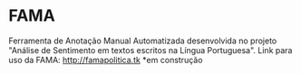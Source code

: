 # FAMA
Ferramenta de Anotação Manual Automatizada desenvolvida no projeto "Análise de Sentimento em textos escritos na Língua Portuguesa".
Link para uso da FAMA: http://famapolitica.tk
*em construção
